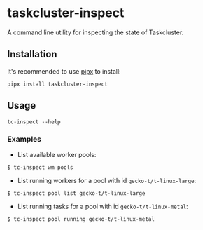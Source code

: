 # taskcluster-inspect

A command line utility for inspecting the state of Taskcluster.

## Installation

It's recommended to use [pipx][0] to install:
```
pipx install taskcluster-inspect
```

## Usage

```
tc-inspect --help
```

### Examples

* List available worker pools:
```
$ tc-inspect wm pools
```

* List running workers for a pool with id `gecko-t/t-linux-large`:
```
$ tc-inspect pool list gecko-t/t-linux-large
```

* List running tasks for a pool with id `gecko-t/t-linux-metal`:
```
$ tc-inspect pool running gecko-t/t-linux-metal
```

[0]: https://pypa.github.io/pipx/
